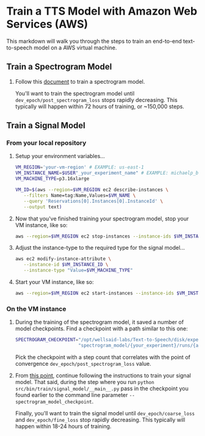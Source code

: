 # Train a TTS Model with Amazon Web Services (AWS)

This markdown will walk you through the steps to train an end-to-end text-to-speech model
on a AWS virtual machine.

## Train a Spectrogram Model

1. Follow this [document](TRAIN_MODEL_AWS.md) to train a spectrogram model.

   You'll want to train the spectrogram model until `dev_epoch/post_spectrogram_loss` stops
   rapidly decreasing. This typically will happen within 72 hours of training, or \~150,000 steps.

## Train a Signal Model

### From your local repository

1. Setup your environment variables...

   ```bash
   VM_REGION='your-vm-region' # EXAMPLE: us-east-1
   VM_INSTANCE_NAME=$USER"_your_experiment_name" # EXAMPLE: michaelp_baseline
   VM_MACHINE_TYPE=p3.16xlarge
   ```

   ```bash
   VM_ID=$(aws --region=$VM_REGION ec2 describe-instances \
      --filters Name=tag:Name,Values=$VM_NAME \
      --query 'Reservations[0].Instances[0].InstanceId' \
      --output text)
   ```

1. Now that you've finished training your spectrogram model, stop your VM instance, like so:

   ```bash
   aws --region=$VM_REGION ec2 stop-instances --instance-ids $VM_INSTANCE_ID
   ```

1. Adjust the instance-type to the required type for the signal model...

   ```bash
   aws ec2 modify-instance-attribute \
      --instance-id $VM_INSTANCE_ID \
      --instance-type "Value=$VM_MACHINE_TYPE"
   ```

1. Start your VM instance, like so:

   ```bash
   aws --region=$VM_REGION ec2 start-instances --instance-ids $VM_INSTANCE_ID
   ```

### On the VM instance

1. During the training of the spectrogram model, it saved a number of model checkpoints. Find
   a checkpoint with a path similar to this one:

   ```bash
   SPECTROGRAM_CHECKPOINT="/opt/wellsaid-labs/Text-to-Speech/disk/experiments/" \
                          "spectrogram_model/{your_experiment}/runs/{a_run}/checkpoints/step-*.pt"
   ```

   Pick the checkpoint with a step count that correlates with the point of convergence
   `dev_epoch/post_spectrogram_loss` value.

2. From [this point](TRAIN_MODEL_AWS.md#on-the-vm-instance-1), continue following the instructions
   to train your signal model. That said, during the step where you run
   `python src/bin/train/signal_model/__main__.py` pass in the checkpoint you found earlier
   to the command line parameter `--spectrogram_model_checkpoint`.

   Finally, you'll want to train the signal model until `dev_epoch/coarse_loss` and
   `dev_epoch/fine_loss` stop rapidly decreasing. This typically will happen within 18-24 hours of
   training.
